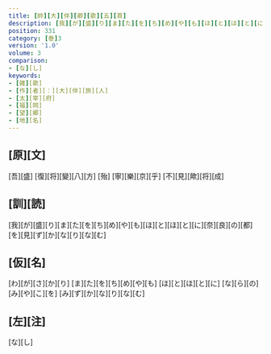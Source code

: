 ```yaml
---
title: [帥][大][伴][卿][歌][五][首]
description: [我][が][盛][り][ま][た][を][ち][め][や][も][ほ][と][ほ][と][に][奈][良][の][都][を][見][ず][か][な][り][な][む]
position: 331
category: [巻]3
version: '1.0'
volume: 3
comparison:
- [な][し]
keywords:
- [雑][歌]
- [作][者][：][大][伴][旅][人]
- [太][宰][府]
- [福][岡]
- [望][郷]
- [地][名]
---
```


## [原][文]

[吾][盛] [復][将][變][八][方] [殆] [寧][樂][京][乎] [不][見][歟][将][成]

## [訓][読]

[我][が][盛][り][ま][た][を][ち][め][や][も][ほ][と][ほ][と][に][奈][良][の][都][を][見][ず][か][な][り][な][む]

## [仮][名]

[わ][が][さ][か][り] [ま][た][を][ち][め][や][も] [ほ][と][ほ][と][に] [な][ら][の][み][や][こ][を] [み][ず][か][な][り][な][む]

## [左][注]

[な][し]
